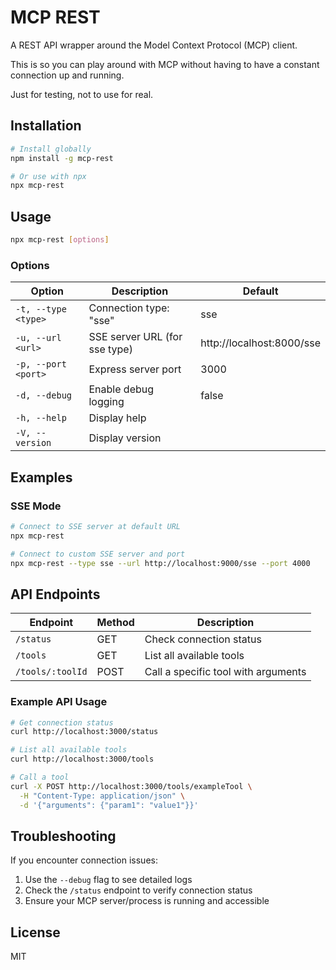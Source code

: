 # MCP REST

A REST API wrapper around the Model Context Protocol (MCP) client.

This is so you can play around with MCP without having to have a constant
connection up and running.

Just for testing, not to use for real.

## Installation

```bash
# Install globally
npm install -g mcp-rest

# Or use with npx
npx mcp-rest
```

## Usage

```bash
npx mcp-rest [options]
```

### Options

| Option | Description | Default |
|--------|-------------|---------|
| `-t, --type <type>` | Connection type: "sse"| sse |
| `-u, --url <url>` | SSE server URL (for sse type) | http://localhost:8000/sse |
| `-p, --port <port>` | Express server port | 3000 |
| `-d, --debug` | Enable debug logging | false |
| `-h, --help` | Display help | |
| `-V, --version` | Display version | |

## Examples

### SSE Mode

```bash
# Connect to SSE server at default URL
npx mcp-rest

# Connect to custom SSE server and port
npx mcp-rest --type sse --url http://localhost:9000/sse --port 4000
```

## API Endpoints

| Endpoint | Method | Description |
|----------|--------|-------------|
| `/status` | GET | Check connection status |
| `/tools` | GET | List all available tools |
| `/tools/:toolId` | POST | Call a specific tool with arguments |

### Example API Usage

```bash
# Get connection status
curl http://localhost:3000/status

# List all available tools
curl http://localhost:3000/tools

# Call a tool
curl -X POST http://localhost:3000/tools/exampleTool \
  -H "Content-Type: application/json" \
  -d '{"arguments": {"param1": "value1"}}'
```

## Troubleshooting

If you encounter connection issues:

1. Use the `--debug` flag to see detailed logs
2. Check the `/status` endpoint to verify connection status
3. Ensure your MCP server/process is running and accessible

## License

MIT
